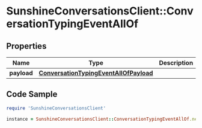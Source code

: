 # SunshineConversationsClient::ConversationTypingEventAllOf

## Properties

Name | Type | Description | Notes
------------ | ------------- | ------------- | -------------
**payload** | [**ConversationTypingEventAllOfPayload**](ConversationTypingEventAllOfPayload.md) |  | [optional] 

## Code Sample

```ruby
require 'SunshineConversationsClient'

instance = SunshineConversationsClient::ConversationTypingEventAllOf.new(payload: null)
```


